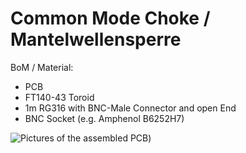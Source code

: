 # Common Mode Choke / Mantelwellensperre 

BoM  / Material:
- PCB
- FT140-43 Toroid
- 1m RG316 with BNC-Male Connector and open End
- BNC Socket (e.g. Amphenol B6252H7)





![Pictures of the assembled PCB](https://github.com/DG1JAN/AntennaPlayground/new/main/CMC/CMC_Pic.jpg))
